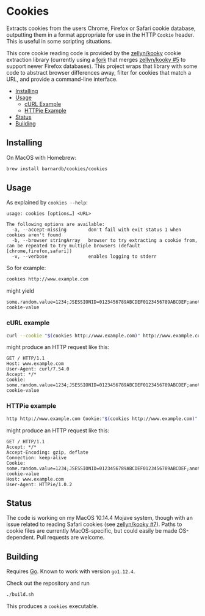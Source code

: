 Cookies
=======

Extracts cookies from the users Chrome, Firefox or Safari cookie database,
outputting them in a format appropriate for use in the HTTP `Cookie` header.
This is useful in some scripting situations.

This core cookie reading code is provided by the [zellyn/kooky] cookie extraction library
(currently using a [fork] that merges [zellyn/kooky #5] to support newer Firefox databases).
This project wraps that library with some code to abstract browser differences away,
filter for cookies that match a URL, and provide a command-line interface.

[zellyn/kooky]: https://github.com/zellyn/kooky
[fork]: https://github.com/barnardb/kooky
[zellyn/kooky #5]: https://github.com/zellyn/kooky/pull/5


- [Installing](#installing)
- [Usage](#usage)
    - [cURL Example](#curl-example)
    - [HTTPie Example](#httpie-example)
- [Status](#status)
- [Building](#building)


Installing
----------

On MacOS with Homebrew:

```bash
brew install barnardb/cookies/cookies
```


Usage
-----

As explained by `cookies --help`:
```text
usage: cookies [options…] <URL>

The following options are available:
  -a, --accept-missing        don't fail with exit status 1 when cookies aren't found
  -b, --browser stringArray   browser to try extracting a cookie from, can be repeated to try multiple browsers (default [chrome,firefox,safari])
  -v, --verbose               enables logging to stderr
```

So for example:
```bash
cookies http://www.example.com
``` 
might yield
```
some.random.value=1234;JSESSIONID=0123456789ABCDEF0123456789ABCDEF;another_cookie:example-cookie-value
```

### cURL example

```bash
curl --cookie "$(cookies http://www.example.com)" http://www.example.com
```

might produce an HTTP request like this:

```http
GET / HTTP/1.1
Host: www.example.com
User-Agent: curl/7.54.0
Accept: */*
Cookie: some.random.value=1234;JSESSIONID=0123456789ABCDEF0123456789ABCDEF;another_cookie:example-cookie-value
```

### HTTPie example

```bash
http http://www.example.com Cookie:"$(cookies http://www.example.com)"
```

might produce an HTTP request like this:

```http
GET / HTTP/1.1
Accept: */*
Accept-Encoding: gzip, deflate
Connection: keep-alive
Cookie: some.random.value=1234;JSESSIONID=0123456789ABCDEF0123456789ABCDEF;another_cookie:example-cookie-value
Host: www.example.com
User-Agent: HTTPie/1.0.2
```


Status
------

The code is working on my MacOS 10.14.4 Mojave system,
though with an issue related to reading Safari cookies (see [zellyn/kooky #7]).
Paths to cookie files are currently MacOS-specific, but could easily be made OS-dependent.
Pull requests are welcome.

[zellyn/kooky #7]: https://github.com/zellyn/kooky/issues/7


Building
--------

Requires [Go](https://golang.org/). Known to work with version `go1.12.4`.

Check out the repository and run
```bash
./build.sh
```

This produces a `cookies` executable.

